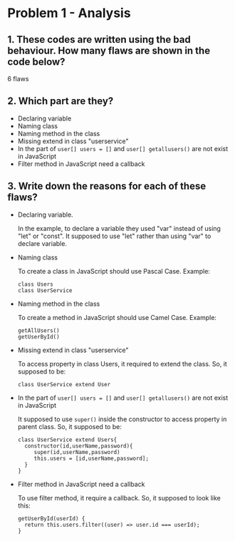 # Problem 1 - Analysis

## 1. These codes are written using the bad behaviour. How many flaws are shown in the code below?

6 flaws

## 2. Which part are they?

- Declaring variable
- Naming class
- Naming method in the class
- Missing extend in class "userservice"
- In the part of `user[] users = []` and `user[] getallusers()` are not exist in JavaScript
- Filter method in JavaScript need a callback

## 3. Write down the reasons for each of these flaws?

- Declaring variable.

  In the example, to declare a variable they used "var" instead of using "let" or "const". It supposed to use "let" rather than using "var" to declare variable.

- Naming class

  To create a class in JavaScript should use Pascal Case. Example:

  ```
  class Users
  class UserService
  ```

- Naming method in the class

  To create a method in JavaScript should use Camel Case. Example:

  ```
  getAllUsers()
  getUserById()
  ```

- Missing extend in class "userservice"

  To access property in class Users, it required to extend the class. So, it supposed to be:

  ```
  class UserService extend User
  ```

- In the part of `user[] users = []` and `user[] getallusers()` are not exist in JavaScript

  It supposed to use `super()` inside the constructor to access property in parent class. So, it supposed to be:

  ```
  class UserService extend Users{
    constructor(id,userName,password){
       super(id,userName,password)
       this.users = [id,userName,password];
    }
  }
  ```

- Filter method in JavaScript need a callback

  To use filter method, it require a callback. So, it supposed to look like this:

  ```
  getUserById(userId) {
    return this.users.filter((user) => user.id === userId);
  }
  ```
